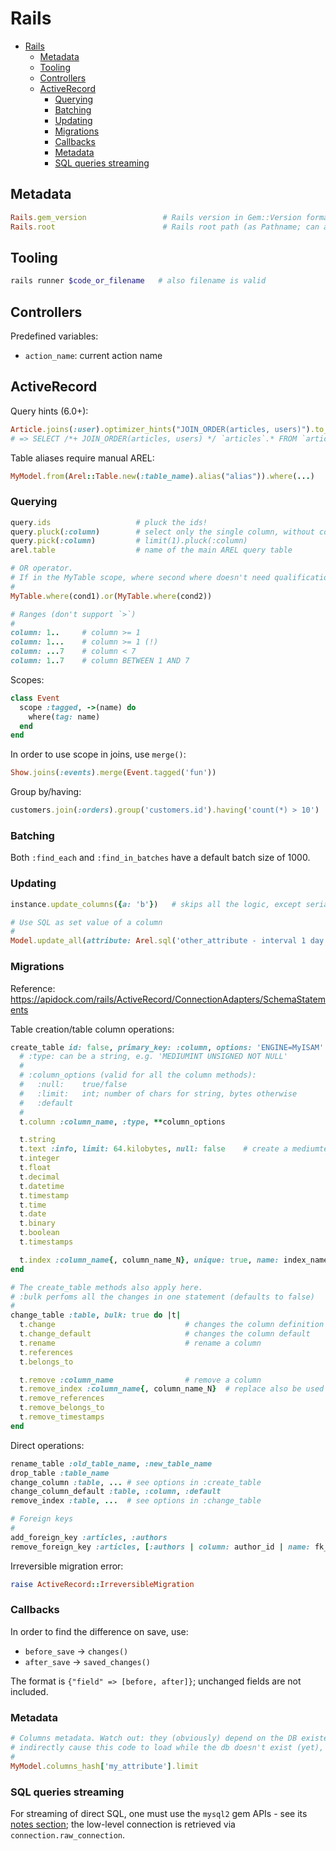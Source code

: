 # Rails

- [Rails](#rails)
  - [Metadata](#metadata)
  - [Tooling](#tooling)
  - [Controllers](#controllers)
  - [ActiveRecord](#activerecord)
    - [Querying](#querying)
    - [Batching](#batching)
    - [Updating](#updating)
    - [Migrations](#migrations)
    - [Callbacks](#callbacks)
    - [Metadata](#metadata-1)
    - [SQL queries streaming](#sql-queries-streaming)

## Metadata

```rb
Rails.gem_version                 # Rails version in Gem::Version format
Rails.root                        # Rails root path (as Pathname; can also be used like `Pathname.new(__FILE__).relative_path_from(Rails.root)`
```

## Tooling

```sh
rails runner $code_or_filename   # also filename is valid
```

## Controllers

Predefined variables:

- `action_name`: current action name

## ActiveRecord

Query hints (6.0+):

```ruby
Article.joins(:user).optimizer_hints("JOIN_ORDER(articles, users)").to_sql
# => SELECT /*+ JOIN_ORDER(articles, users) */ `articles`.* FROM `articles` INNER JOIN `users` ON `users`.`id` = `articles`.`user_id`
```

Table aliases require manual AREL:

```rb
MyModel.from(Arel::Table.new(:table_name).alias("alias")).where(...)
```

### Querying

```ruby
query.ids                   # pluck the ids!
query.pluck(:column)        # select only the single column, without constructing AR instances
query.pick(:column)         # limit(1).pluck(:column)
arel.table                  # name of the main AREL query table

# OR operator.
# If in the MyTable scope, where second where doesn't need qualification.
#
MyTable.where(cond1).or(MyTable.where(cond2))

# Ranges (don't support `>`)
#
column: 1..     # column >= 1
column: 1...    # column >= 1 (!)
column: ...7    # column < 7
column: 1..7    # column BETWEEN 1 AND 7
```

Scopes:

```rb
class Event
  scope :tagged, ->(name) do
    where(tag: name)
  end
end
```

In order to use scope in joins, use `merge()`:

```rb
Show.joins(:events).merge(Event.tagged('fun'))
```

Group by/having:

```rb
customers.join(:orders).group('customers.id').having('count(*) > 10')
```

### Batching

Both `:find_each` and `:find_in_batches` have a default batch size of 1000.

### Updating

```ruby
instance.update_columns({a: 'b'})   # skips all the logic, except serialization

# Use SQL as set value of a column
#
Model.update_all(attribute: Arel.sql('other_attribute - interval 1 day'))
```

### Migrations

Reference: https://apidock.com/rails/ActiveRecord/ConnectionAdapters/SchemaStatements

Table creation/table column operations:

```ruby
create_table id: false, primary_key: :column, options: 'ENGINE=MyISAM' do |t|
  # :type: can be a string, e.g. 'MEDIUMINT UNSIGNED NOT NULL'
  #
  # :column_options (valid for all the column methods):
  #   :null:    true/false
  #   :limit:   int; number of chars for string, bytes otherwise
  #   :default
  #
  t.column :column_name, :type, **column_options

  t.string
  t.text :info, limit: 64.kilobytes, null: false    # create a mediumtext (<64k is text)
  t.integer
  t.float
  t.decimal
  t.datetime
  t.timestamp
  t.time
  t.date
  t.binary
  t.boolean
  t.timestamps

  t.index :column_name{, column_name_N}, unique: true, name: index_name
end

# The create_table methods also apply here.
# :bulk perfoms all the changes in one statement (defaults to false)
#
change_table :table, bulk: true do |t|
  t.change                             # changes the column definition
  t.change_default                     # changes the column default
  t.rename                             # rename a column
  t.references
  t.belongs_to

  t.remove :column_name                # remove a column
  t.remove_index :column_name{, column_name_N}  # replace also be used like `Pathname.new(__FILE__).relative_path_from(Rails.root)``name: index_name` if non-rails naming
  t.remove_references
  t.remove_belongs_to
  t.remove_timestamps
end
```

Direct operations:

```ruby
rename_table :old_table_name, :new_table_name
drop_table :table_name
change_column :table, ... # see options in :create_table
change_column_default :table, :column, :default
remove_index :table, ...  # see options in :change_table

# Foreign keys
#
add_foreign_key :articles, :authors
remove_foreign_key :articles, [:authors | column: author_id | name: fk_abc123]
```

Irreversible migration error:

```ruby
raise ActiveRecord::IrreversibleMigration
```

### Callbacks

In order to find the difference on save, use:

- `before_save` -> `changes()`
- `after_save` -> `saved_changes()`

The format is `{"field" => [before, after]}`; unchanged fields are not included.

### Metadata

```ruby
# Columns metadata. Watch out: they (obviously) depend on the DB existence; if, for example, Rake tasks
# indirectly cause this code to load while the db doesn't exist (yet), they will fail.
#
MyModel.columns_hash['my_attribute'].limit
```

### SQL queries streaming

For streaming of direct SQL, one must use the `mysql2` gem APIs - see its [notes section](ruby_libraries.md#mysql2); the low-level connection is retrieved via `connection.raw_connection`.
